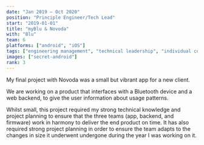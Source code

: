 ```yaml
---
date: "Jan 2019 – Oct 2020"
position: "Principle Engineer/Tech Lead"
start: "2019-01-01"
title: "myBlu & Novoda"
with: "Blu"
team: 6
platforms: ["android", "iOS"]
tags: ["engineering management", "technical leadership", "individual contributor", "project planning", "consulting"]
images: ["secret-android"]
rank: 3
---
```

My final project with Novoda was a small but vibrant app for a new client.

We are working on a product that interfaces with a Bluetooth device and a web backend, to give the user information about usage patterns.

Whilst small, this project required my strong technical knowledge and project planning to ensure that the three teams (app, backend, and firmware) work in harmony to deliver the end product on time. It has also required strong project planning in order to ensure the team adapts to the changes in size it underwent undergone during the year I was working on it.

